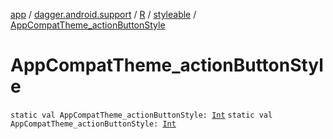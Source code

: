 [app](../../../index.md) / [dagger.android.support](../../index.md) / [R](../index.md) / [styleable](index.md) / [AppCompatTheme_actionButtonStyle](./-app-compat-theme_action-button-style.md)

# AppCompatTheme_actionButtonStyle

`static val AppCompatTheme_actionButtonStyle: `[`Int`](https://kotlinlang.org/api/latest/jvm/stdlib/kotlin/-int/index.html)
`static val AppCompatTheme_actionButtonStyle: `[`Int`](https://kotlinlang.org/api/latest/jvm/stdlib/kotlin/-int/index.html)